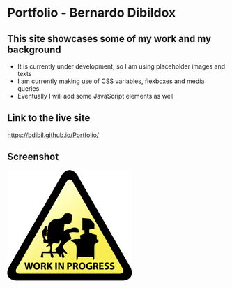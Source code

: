 
# <Portfolio>
  
# Portfolio - Bernardo Dibildox
  
  
## This site showcases some of my work and my background
  
-	It is currently under development, so I am using placeholder images and texts
-	I am currently making use of CSS variables, flexboxes and media queries 
- Eventually I will add some JavaScript elements as well


## Link to the live site

  https://bdibil.github.io/Portfolio/
  

## Screenshot

  ![](assets/images/screenshot.png)

  
